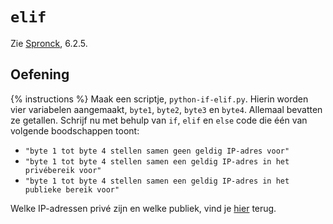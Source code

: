 # `elif`
Zie [Spronck](http://www.spronck.net/pythonbook/pythonboek.pdf), 6.2.5.

## Oefening
{% instructions %}
Maak een scriptje, `python-if-elif.py`. Hierin worden vier variabelen aangemaakt, `byte1`, `byte2`, `byte3` en `byte4`. Allemaal bevatten ze getallen. Schrijf nu met behulp van `if`, `elif` en `else` code die één van volgende boodschappen toont:

- `"byte 1 tot byte 4 stellen samen geen geldig IP-adres voor"`
- `"byte 1 tot byte 4 stellen samen een geldig IP-adres in het privébereik voor"`
- `"byte 1 tot byte 4 stellen samen een geldig IP-adres in het publieke bereik voor"`

Welke IP-adressen privé zijn en welke publiek, vind je [hier](https://www.arin.net/reference/research/statistics/address_filters/) terug.

